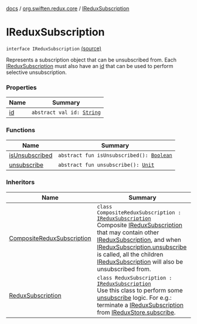 [docs](../../index.md) / [org.swiften.redux.core](../index.md) / [IReduxSubscription](./index.md)

# IReduxSubscription

`interface IReduxSubscription` [(source)](https://github.com/protoman92/KotlinRedux/tree/master/common/common-core/src/main/kotlin/org/swiften/redux/core/Subscription.kt#L18)

Represents a subscription object that can be unsubscribed from. Each [IReduxSubscription](./index.md)
must also have an [id](id.md) that can be used to perform selective unsubscription.

### Properties

| Name | Summary |
|---|---|
| [id](id.md) | `abstract val id: `[`String`](https://kotlinlang.org/api/latest/jvm/stdlib/kotlin/-string/index.html) |

### Functions

| Name | Summary |
|---|---|
| [isUnsubscribed](is-unsubscribed.md) | `abstract fun isUnsubscribed(): `[`Boolean`](https://kotlinlang.org/api/latest/jvm/stdlib/kotlin/-boolean/index.html) |
| [unsubscribe](unsubscribe.md) | `abstract fun unsubscribe(): `[`Unit`](https://kotlinlang.org/api/latest/jvm/stdlib/kotlin/-unit/index.html) |

### Inheritors

| Name | Summary |
|---|---|
| [CompositeReduxSubscription](../-composite-redux-subscription/index.md) | `class CompositeReduxSubscription : `[`IReduxSubscription`](./index.md)<br>Composite [IReduxSubscription](./index.md) that may contain other [IReduxSubscription](./index.md), and when [IReduxSubscription.unsubscribe](unsubscribe.md) is called, all the children [IReduxSubscription](./index.md) will also be unsubscribed from. |
| [ReduxSubscription](../-redux-subscription/index.md) | `class ReduxSubscription : `[`IReduxSubscription`](./index.md)<br>Use this class to perform some [unsubscribe](../-redux-subscription/unsubscribe.md) logic. For e.g.: terminate a [IReduxSubscription](./index.md) from [IReduxStore.subscribe](../-i-redux-subscriber-provider/subscribe.md). |
